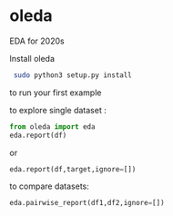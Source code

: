 # oleda
EDA for 2020s

Install oleda
```bash
 sudo python3 setup.py install
```
to run your first example

to explore single dataset :
```python
from oleda import eda
eda.report(df)
```

or 

```python
eda.report(df,target,ignore=[])
```

to compare datasets:
```python   
eda.pairwise_report(df1,df2,ignore=[])
```

